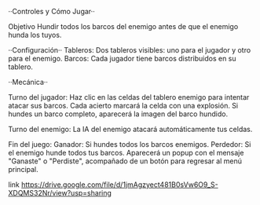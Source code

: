 ··Controles y Cómo Jugar··

Objetivo
Hundir todos los barcos del enemigo antes de que el enemigo hunda los tuyos.

··Configuración··
Tableros: Dos tableros visibles: uno para el jugador y otro para el enemigo.
Barcos: Cada jugador tiene barcos distribuidos en su tablero.


··Mecánica··

Turno del jugador:
Haz clic en las celdas del tablero enemigo para intentar atacar sus barcos.
Cada acierto marcará la celda con una explosión.
Si hundes un barco completo, aparecerá la imagen del barco hundido.

Turno del enemigo:
La IA del enemigo atacará automáticamente tus celdas.

Fin del juego:
Ganador: Si hundes todos los barcos enemigos.
Perdedor: Si el enemigo hunde todos tus barcos.
Aparecerá un popup con el mensaje "Ganaste" o "Perdiste", acompañado de un botón para regresar al menú principal.


link
https://drive.google.com/file/d/1jmAgzyect481B0sVw6O9_S-XDQMS32Nr/view?usp=sharing 
